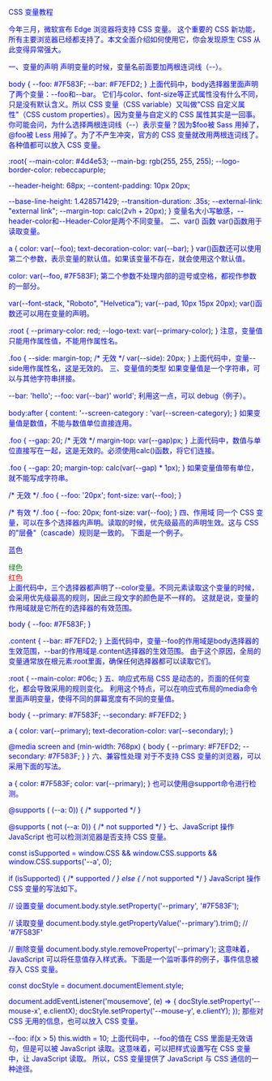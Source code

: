 CSS 变量教程

今年三月，微软宣布 Edge 浏览器将支持 CSS 变量。
这个重要的 CSS 新功能，所有主要浏览器已经都支持了。本文全面介绍如何使用它，你会发现原生 CSS 从此变得异常强大。

一、变量的声明
声明变量的时候，变量名前面要加两根连词线（--）。

body {
  --foo: #7F583F;
  --bar: #F7EFD2;
}
上面代码中，body选择器里面声明了两个变量：--foo和--bar。
它们与color、font-size等正式属性没有什么不同，只是没有默认含义。所以 CSS 变量（CSS variable）又叫做"CSS 自定义属性"（CSS custom properties）。因为变量与自定义的 CSS 属性其实是一回事。
你可能会问，为什么选择两根连词线（--）表示变量？因为$foo被 Sass 用掉了，@foo被 Less 用掉了。为了不产生冲突，官方的 CSS 变量就改用两根连词线了。
各种值都可以放入 CSS 变量。

:root{
  --main-color: #4d4e53;
  --main-bg: rgb(255, 255, 255);
  --logo-border-color: rebeccapurple;

  --header-height: 68px;
  --content-padding: 10px 20px;

  --base-line-height: 1.428571429;
  --transition-duration: .35s;
  --external-link: "external link";
  --margin-top: calc(2vh + 20px);
}
变量名大小写敏感，--header-color和--Header-Color是两个不同变量。
二、var() 函数
var()函数用于读取变量。

a {
  color: var(--foo);
  text-decoration-color: var(--bar);
}
var()函数还可以使用第二个参数，表示变量的默认值。如果该变量不存在，就会使用这个默认值。

color: var(--foo, #7F583F);
第二个参数不处理内部的逗号或空格，都视作参数的一部分。

var(--font-stack, "Roboto", "Helvetica");
var(--pad, 10px 15px 20px);
var()函数还可以用在变量的声明。

:root {
  --primary-color: red;
  --logo-text: var(--primary-color);
}
注意，变量值只能用作属性值，不能用作属性名。

.foo {
  --side: margin-top;
  /* 无效 */
  var(--side): 20px;
}
上面代码中，变量--side用作属性名，这是无效的。
三、变量值的类型
如果变量值是一个字符串，可以与其他字符串拼接。

--bar: 'hello';
--foo: var(--bar)' world';
利用这一点，可以 debug（例子）。

body:after {
  content: '--screen-category : 'var(--screen-category);
}
如果变量值是数值，不能与数值单位直接连用。

.foo {
  --gap: 20;
  /* 无效 */
  margin-top: var(--gap)px;
}
上面代码中，数值与单位直接写在一起，这是无效的。必须使用calc()函数，将它们连接。

.foo {
  --gap: 20;
  margin-top: calc(var(--gap) * 1px);
}
如果变量值带有单位，就不能写成字符串。

/* 无效 */
.foo {
  --foo: '20px';
  font-size: var(--foo);
}

/* 有效 */
.foo {
  --foo: 20px;
  font-size: var(--foo);
}
四、作用域
同一个 CSS 变量，可以在多个选择器内声明。读取的时候，优先级最高的声明生效。这与 CSS 的"层叠"（cascade）规则是一致的。
下面是一个例子。

<style>
  :root { --color: blue; }
  div { --color: green; }
  #alert { --color: red; }
  * { color: var(--color); }
</style>

<p>蓝色</p>
<div>绿色</div>
<div id="alert">红色</div>
上面代码中，三个选择器都声明了--color变量。不同元素读取这个变量的时候，会采用优先级最高的规则，因此三段文字的颜色是不一样的。
这就是说，变量的作用域就是它所在的选择器的有效范围。

body {
  --foo: #7F583F;
}

.content {
  --bar: #F7EFD2;
}
上面代码中，变量--foo的作用域是body选择器的生效范围，--bar的作用域是.content选择器的生效范围。
由于这个原因，全局的变量通常放在根元素:root里面，确保任何选择器都可以读取它们。

:root {
  --main-color: #06c;
}
五、响应式布局
CSS 是动态的，页面的任何变化，都会导致采用的规则变化。
利用这个特点，可以在响应式布局的media命令里面声明变量，使得不同的屏幕宽度有不同的变量值。

body {
  --primary: #7F583F;
  --secondary: #F7EFD2;
}

a {
  color: var(--primary);
  text-decoration-color: var(--secondary);
}

@media screen and (min-width: 768px) {
  body {
    --primary:  #F7EFD2;
    --secondary: #7F583F;
  }
}
六、兼容性处理
对于不支持 CSS 变量的浏览器，可以采用下面的写法。

a {
  color: #7F583F;
  color: var(--primary);
}
也可以使用@support命令进行检测。

@supports ( (--a: 0)) {
  /* supported */
}

@supports ( not (--a: 0)) {
  /* not supported */
}
七、JavaScript 操作
JavaScript 也可以检测浏览器是否支持 CSS 变量。

const isSupported =
  window.CSS &&
  window.CSS.supports &&
  window.CSS.supports('--a', 0);

if (isSupported) {
  /* supported */
} else {
  /* not supported */
}
JavaScript 操作 CSS 变量的写法如下。

// 设置变量
document.body.style.setProperty('--primary', '#7F583F');

// 读取变量
document.body.style.getPropertyValue('--primary').trim();
// '#7F583F'

// 删除变量
document.body.style.removeProperty('--primary');
这意味着，JavaScript 可以将任意值存入样式表。下面是一个监听事件的例子，事件信息被存入 CSS 变量。

const docStyle = document.documentElement.style;

document.addEventListener('mousemove', (e) => {
  docStyle.setProperty('--mouse-x', e.clientX);
  docStyle.setProperty('--mouse-y', e.clientY);
});
那些对 CSS 无用的信息，也可以放入 CSS 变量。

--foo: if(x > 5) this.width = 10;
上面代码中，--foo的值在 CSS 里面是无效语句，但是可以被 JavaScript 读取。这意味着，可以把样式设置写在 CSS 变量中，让 JavaScript 读取。
所以，CSS 变量提供了 JavaScript 与 CSS 通信的一种途径。